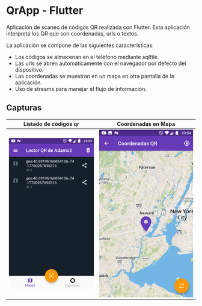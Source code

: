 # QrApp - Flutter

Aplicación de scaneo de códigos QR realizada con Flutter. Esta aplicación interpreta los QR que son coordenadas, urls o textos.

La aplicación se compone de las siguientes características:

- Los códigos se almacenan en el teléfono mediante sqlfile.
- Las urls se abren automáticamente con el navegador por defecto del dispositivo.
- Las coordenadas se muestran en un mapa en otra pantalla de la aplicación.
- Uso de streams para manejar el flujo de información.

## Capturas
Listado de códigos qr             |  Coordenadas en Mapa
:-------------------------:|:-------------------------:
![](https://github.com/Nemut/QrApp/blob/master/capturas/captura01-latlong.png)  |  ![](https://github.com/Nemut/QrApp/blob/master/capturas/captura03-map.png)